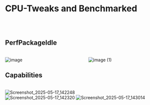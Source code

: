 # CPU-Tweaks and Benchmarked

<br></br>
## PerfPackageIdle
<br>![image](https://github.com/user-attachments/assets/43f8166d-22cf-4212-8dd8-72c9f039bf86)⠀⠀⠀⠀⠀⠀⠀⠀⠀⠀⠀⠀⠀⠀⠀⠀⠀⠀⠀⠀⠀![image (1)](https://github.com/user-attachments/assets/a011e008-f120-4fde-b879-8ce477b50f4e)
</br>
## Capabilities
<br>![Screenshot_2025-05-17_142248](https://github.com/user-attachments/assets/f0e59462-602e-40ef-8b4e-b152b57fbf12)⠀⠀⠀⠀⠀⠀⠀⠀⠀⠀![Screenshot_2025-05-17_142320](https://github.com/user-attachments/assets/3b0e55b4-3ae6-492d-96e9-9ec93014d789) ![Screenshot_2025-05-17_143014](https://github.com/user-attachments/assets/674fcc60-b26c-4ec9-8285-8b67dd4be151)
</br>

<br></br>
